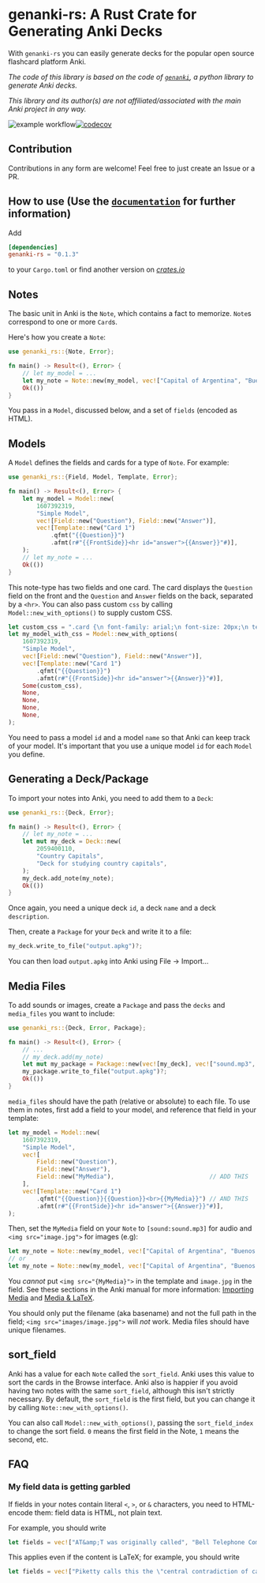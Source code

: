 # genanki-rs: A Rust Crate for Generating Anki Decks

With `genanki-rs` you can easily generate decks for the popular open source flashcard platform Anki.

*The code of this library is based on the code of [`genanki`](https://github.com/kerrickstaley/genanki), a python library to generate Anki decks.*

*This library and its author(s) are not affiliated/associated with the main Anki project in any way.*

![example workflow](https://github.com/yannickfunk/genanki-rs/actions/workflows/rust.yml/badge.svg)[![codecov](https://codecov.io/gh/yannickfunk/genanki-rs/branch/master/graph/badge.svg?token=16A3Z7SE6W)](https://codecov.io/gh/yannickfunk/genanki-rs)

## Contribution
Contributions in any form are welcome! Feel free to just create an Issue or a PR.

## How to use (Use the [`documentation`](https://docs.rs/genanki-rs/0.1.2/genanki_rs/index.html) for further information)
Add 
```toml
[dependencies]
genanki-rs = "0.1.3"
```
to your `Cargo.toml` or find another version on [*crates.io*](https://crates.io/crates/genanki-rs)

## Notes
The basic unit in Anki is the `Note`, which contains a fact to memorize. `Note`s correspond to one or more `Card`s.

Here's how you create a `Note`:

```rust
use genanki_rs::{Note, Error};

fn main() -> Result<(), Error> {
    // let my_model = ...
    let my_note = Note::new(my_model, vec!["Capital of Argentina", "Buenos Aires"])?;
    Ok(())
}
```

You pass in a `Model`, discussed below, and a set of `fields` (encoded as HTML).

## Models
A `Model` defines the fields and cards for a type of `Note`. For example:

```rust
use genanki_rs::{Field, Model, Template, Error};

fn main() -> Result<(), Error> {
    let my_model = Model::new(
        1607392319,
        "Simple Model",
        vec![Field::new("Question"), Field::new("Answer")],
        vec![Template::new("Card 1")
            .qfmt("{{Question}}")
            .afmt(r#"{{FrontSide}}<hr id="answer">{{Answer}}"#)],
    );
    // let my_note = ...
    Ok(())
}
```

This note-type has two fields and one card. The card displays the `Question` field on the front and the `Question` and
`Answer` fields on the back, separated by a `<hr>`. You can also pass custom `css` by calling `Model::new_with_options()` to supply custom
CSS.

```rust
let custom_css = ".card {\n font-family: arial;\n font-size: 20px;\n text-align: center;\n color: black;\n}\n";
let my_model_with_css = Model::new_with_options(
    1607392319,
    "Simple Model",
    vec![Field::new("Question"), Field::new("Answer")],
    vec![Template::new("Card 1")
        .qfmt("{{Question}}")
        .afmt(r#"{{FrontSide}}<hr id="answer">{{Answer}}"#)],
    Some(custom_css),
    None,
    None,
    None,
    None,
);
```

You need to pass a model `id` and a model `name` so that Anki can keep track of your model. It's important that you use a unique model `id`
for each `Model` you define.

## Generating a Deck/Package
To import your notes into Anki, you need to add them to a `Deck`:

```rust
use genanki_rs::{Deck, Error};

fn main() -> Result<(), Error> {
    // let my_note = ...
    let mut my_deck = Deck::new(
        2059400110,
        "Country Capitals",
        "Deck for studying country capitals",
    );
    my_deck.add_note(my_note);
    Ok(())
}
```

Once again, you need a unique deck `id`, a deck `name` and a deck `description`.

Then, create a `Package` for your `Deck` and write it to a file:

```rust
my_deck.write_to_file("output.apkg")?;
```

You can then load `output.apkg` into Anki using File -> Import...

## Media Files
To add sounds or images, create a `Package` and pass the `decks` and `media_files` you want to include:

```rust
use genanki_rs::{Deck, Error, Package};

fn main() -> Result<(), Error> {
    // ...
    // my_deck.add(my_note)
    let mut my_package = Package::new(vec![my_deck], vec!["sound.mp3", "images/image.jpg"])?;
    my_package.write_to_file("output.apkg")?;
    Ok(())
}
```

`media_files` should have the path (relative or absolute) to each file. To use them in notes, first add a field to your model, and reference that field in your template:

```rust
let my_model = Model::new(
    1607392319,
    "Simple Model",
    vec![
        Field::new("Question"),
        Field::new("Answer"),
        Field::new("MyMedia"),                           // ADD THIS
    ],
    vec![Template::new("Card 1")
        .qfmt("{{Question}}{{Question}}<br>{{MyMedia}}") // AND THIS
        .afmt(r#"{{FrontSide}}<hr id="answer">{{Answer}}"#)],
);
```

Then, set the `MyMedia` field on your `Note` to `[sound:sound.mp3]` for audio and `<img src="image.jpg">` for images (e.g):

```rust
let my_note = Note::new(my_model, vec!["Capital of Argentina", "Buenos Aires", "[sound:sound.mp3]"])?;
// or
let my_note = Note::new(my_model, vec!["Capital of Argentina", "Buenos Aires", r#"<img src="image.jpg">"#])?;
```

You *cannot* put `<img src="{MyMedia}">` in the template and `image.jpg` in the field. See these sections in the Anki manual for more information: [Importing Media](https://docs.ankiweb.net/#/importing?id=importing-media) and [Media & LaTeX](https://docs.ankiweb.net/#/templates/fields?id=media-amp-latex).

You should only put the filename (aka basename) and not the full path in the field; `<img src="images/image.jpg">` will *not* work. Media files should have unique filenames.

## sort_field
Anki has a value for each `Note` called the `sort_field`. Anki uses this value to sort the cards in the Browse
interface. Anki also is happier if you avoid having two notes with the same `sort_field`, although this isn't strictly
necessary. By default, the `sort_field` is the first field, but you can change it by calling `Note::new_with_options()`.

You can also call `Model::new_with_options()`, passing the `sort_field_index` to change the sort field. `0` means the first field in the Note, `1` means the second, etc.

## FAQ
### My field data is getting garbled
If fields in your notes contain literal `<`, `>`, or `&` characters, you need to HTML-encode them: field data is HTML, not plain text.

For example, you should write
```rust
let fields = vec!["AT&amp;T was originally called", "Bell Telephone Company"]
```

This applies even if the content is LaTeX; for example, you should write
```rust
let fields = vec!["Piketty calls this the \"central contradiction of capitalism\".", "[latex]r &gt; g[/latex]"]
```
